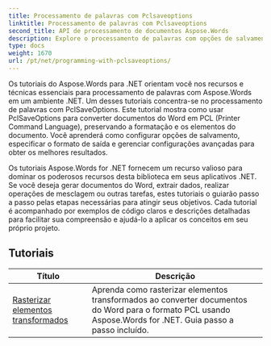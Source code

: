 ```yaml
---
title: Processamento de palavras com Pclsaveoptions
linktitle: Processamento de palavras com Pclsaveoptions
second_title: API de processamento de documentos Aspose.Words
description: Explore o processamento de palavras com opções de salvamento PCL no Aspose.Words for .NET. Aprenda como manipular e personalizar o salvamento de documentos do Word no formato PCL com tutoriais passo a passo e exemplos de código.
type: docs
weight: 1670
url: /pt/net/programming-with-pclsaveoptions/
---
```

Os tutoriais do Aspose.Words para .NET orientam você nos recursos e técnicas essenciais para processamento de palavras com Aspose.Words em um ambiente .NET. Um desses tutoriais concentra-se no processamento de palavras com PclSaveOptions. Este tutorial mostra como usar PclSaveOptions para converter documentos do Word em PCL (Printer Command Language), preservando a formatação e os elementos do documento. Você aprenderá como configurar opções de salvamento, especificar o formato de saída e gerenciar configurações avançadas para obter os melhores resultados.

Os tutoriais Aspose.Words for .NET fornecem um recurso valioso para dominar os poderosos recursos desta biblioteca em seus aplicativos .NET. Se você deseja gerar documentos do Word, extrair dados, realizar operações de mesclagem ou outras tarefas, estes tutoriais o guiarão passo a passo pelas etapas necessárias para atingir seus objetivos. Cada tutorial é acompanhado por exemplos de código claros e descrições detalhadas para facilitar sua compreensão e ajudá-lo a aplicar os conceitos em seu próprio projeto.

 ## Tutoriais
| Título | Descrição |
| --- | --- |
| [Rasterizar elementos transformados](./rasterize-transformed-elements/) | Aprenda como rasterizar elementos transformados ao converter documentos do Word para o formato PCL usando Aspose.Words for .NET. Guia passo a passo incluído. |